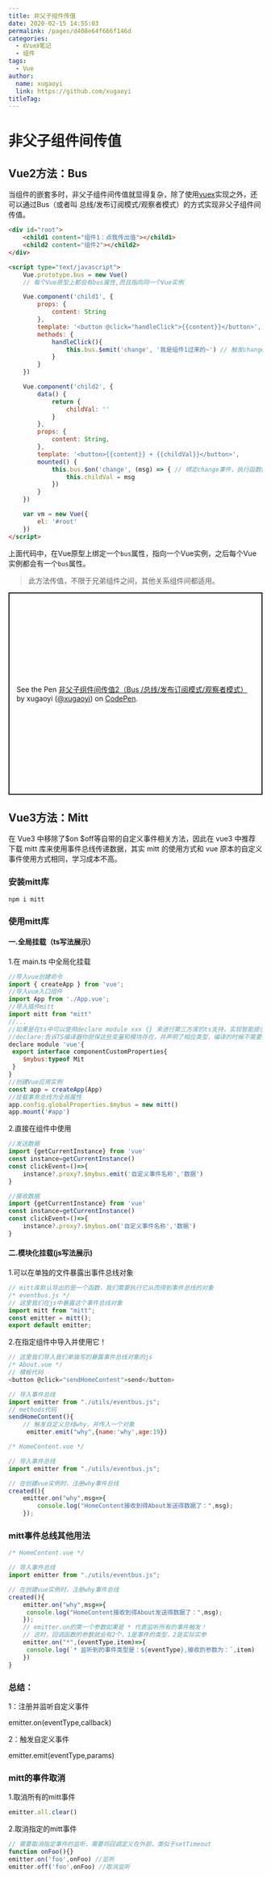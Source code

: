 ```yaml
---
title: 非父子组件传值
date: 2020-02-15 14:55:03
permalink: /pages/d408e64f666f146d
categories: 
  - 《Vue》笔记
  - 组件
tags: 
  - Vue
author: 
  name: xugaoyi
  link: https://github.com/xugaoyi
titleTag: 
---
```

# 非父子组件间传值

## Vue2方法：Bus

当组件的嵌套多时，非父子组件间传值就显得复杂，除了使用[vuex](https://vuex.vuejs.org/zh/)实现之外，还可以通过Bus（或者叫 总线/发布订阅模式/观察者模式）的方式实现非父子组件间传值。

<!-- more -->

<div id="root">
		<child1 content="组件1：点我传出值"></child1>
		<child2 content="组件2"></child2>
	</div>

```html
<div id="root">
    <child1 content="组件1：点我传出值"></child1>
    <child2 content="组件2"></child2>
</div>

<script type="text/javascript">
	Vue.prototype.bus = new Vue()
	// 每个Vue原型上都会有bus属性,而且指向同一个Vue实例

	Vue.component('child1', {
		props: {
			content: String
		},
		template: '<button @click="handleClick">{{content}}</button>',
		methods: {
			handleClick(){
				this.bus.$emit('change', '我是组件1过来的~') // 触发change事件，传出值
			}
		}
	})

	Vue.component('child2', {
		data() {
			return {
				childVal: ''
			}
		},
		props: {
			content: String,
		},
		template: '<button>{{content}} + {{childVal}}</button>',
		mounted() {
			this.bus.$on('change', (msg) => { // 绑定change事件，执行函数接收值
				this.childVal = msg
			})
		}
	})

	var vm = new Vue({
		el: '#root'
	})
</script>
```
上面代码中，在Vue原型上绑定一个`bus`属性，指向一个Vue实例，之后每个Vue实例都会有一个`bus`属性。

> 此方法传值，不限于兄弟组件之间，其他关系组件间都适用。

<p class="codepen" data-height="400" data-theme-id="light" data-default-tab="js,result" data-user="xugaoyi" data-slug-hash="wvaGwEj" style="height: 400px; box-sizing: border-box; display: flex; align-items: center; justify-content: center; border: 2px solid; margin: 1em 0; padding: 1em;" data-pen-title="非父子组件间传值2（Bus /总线/发布订阅模式/观察者模式）">
  <span>See the Pen <a href="https://codepen.io/xugaoyi/pen/wvaGwEj">
  非父子组件间传值2（Bus /总线/发布订阅模式/观察者模式）</a> by xugaoyi (<a href="https://codepen.io/xugaoyi">@xugaoyi</a>)
  on <a href="https://codepen.io">CodePen</a>.</span>
</p>
<script async src="https://static.codepen.io/assets/embed/ei.js"></script>

## Vue3方法：Mitt
在 Vue3 中移除了$on $off等自带的自定义事件相关方法，因此在 vue3 中推荐下载 mitt 库来使用事件总线传递数据，其实 mitt 的使用方式和 vue 原本的自定义事件使用方式相同，学习成本不高。

### 安装mitt库
``` 
npm i mitt
```
### 使用mitt库
#### 一.全局挂载（ts写法展示）
1.在 main.ts 中全局化挂载
```js
//导入vue创建命令
import { createApp } from 'vue';
//导入vue入口组件
import App from './App.vue';
//导入插件mitt
import mitt from "mitt"
//...
//如果是在ts中可以使用declare module xxx {} 来进行第三方库的ts支持，实现智能提示
//declare:告诉TS编译器你担保这些变量和模块存在，并声明了相应类型，编译的时候不需要提示错误
declare module 'vue'{
 export interface componentCustomProperties{
	$mybus:typeof Mit
 }
}
//创建Vue应用实例
const app = createApp(App)
//挂载事务总线为全局属性
app.config.globalProperties.$mybus = new mitt()
app.mount('#app')
```
2.直接在组件中使用
```js
//发送数据
import {getCurrentInstance} from 'vue'
const instance=getCurrentInstance()
const clickEvent=()=>{
	instance?.proxy?.$mybus.emit('自定义事件名称','数据')
}
```

```js
//接收数据
import {getCurrentInstance} from 'vue'
const instance=getCurrentInstance()
const clickEvent=()=>{
	instance?.proxy?.$mybus.on('自定义事件名称','数据')
}
```

#### 二.模块化挂载(js写法展示)
1.可以在单独的文件暴露出事件总线对象
``` js
// mitt库默认导出的是一个函数，我们需要执行它从而得到事件总线的对象
/* eventbus.js */
// 这里我们在js中暴露这个事件总线对象
import mitt from "mitt";
const emitter = mitt();
export default emitter;
```
2.在指定组件中导入并使用它！
```js
// 这里我们导入我们单独写的暴露事件总线对象的js
/* About.vue */
// 模板代码
<button @click="sendHomeContent">send</button>  

// 导入事件总线
import emitter from "./utils/eventbus.js";  
// methods代码
sendHomeContent(){
    // 触发自定义总线why，并传入一个对象
     emitter.emit("why",{name:'why',age:19})
```
```js
/* HomeContent.vue */

// 导入事件总线
import emitter from "./utils/eventbus.js";

// 在创建vue实例时，注册why事件总线
created(){
    emitter.on("why",msg=>{
        console.log("HomeContent接收到得About发送得数据了：",msg);
    });
```

### mitt事件总线其他用法
```js
/* HomeContent.vue */

// 导入事件总线
import emitter from "./utils/eventbus.js";

// 在创建vue实例时，注册why事件总线
created(){
    emitter.on("why",msg=>{
     console.log("HomeContent接收到得About发送得数据了：",msg);
    });
    // emitter.on的第一个参数如果是 * 代表监听所有的事件触发！
    // 这时，回调函数的参数就会有2个，1是事件的类型，2是实际实参
    emitter.on("*",(eventType,item)=>{
     console.log(`* 监听到的事件类型是：${eventType},接收的参数为：`,item)
    })
}
```
### 总结：

1：注册并监听自定义事件

emitter.on(eventType,callback)

2：触发自定义事件

emitter.emit(eventType,params)

### mitt的事件取消
1.取消所有的mitt事件
```js
emitter.all.clear()
```
2.取消指定的mitt事件
```js
// 需要取消指定事件的监听，需要将回调定义在外部，类似于setTimeout
function onFoo(){}
emitter.on('foo',onFoo) //监听
emitter.off('foo',onFoo) //取消监听
```
